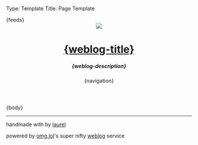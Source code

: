Type: Template
Title: Page Template

<!DOCTYPE html>
<html lang="en">
<head>
<title>{weblog-title}{separator}{post-title}</title>
<meta charset="utf-8">
<meta name="viewport" content="width=device-width, initial-scale=1">
{feeds}
<style>
@import url('https://static.omg.lol/type/font-honey.css');
@import url('https://static.omg.lol/type/font-lato-regular.css');
@import url('https://static.omg.lol/type/font-lato-bold.css');
@import url('https://static.omg.lol/type/font-lato-italic.css');
@import url('https://static.omg.lol/type/font-md-io.css');
@import url('https://static.omg.lol/type/fontawesome-free/css/all.css');
</style>
<link rel="stylesheet" href="style.css">
</head>
<body>

<header>
     <img class="header-img" src="https://cdn.some.pics/laurel/64e91056c93bb.jpg">
	<h1 class="weblog-title"><a href="{base-path}" class="gradient">{weblog-title}</a></h1>
		<h5 class="description">{weblog-description}</h5>
	{navigation}
</header>

<main>

{body}


<div class="page-spacing">
</div>

<hr>

</main>

<footer>
	<p>handmade with <i class="fa-solid fa-heart" style="color: var(--pink)"></i> by <a href="https://laurel.omg.lol">laurel</a></p>
	<p>powered by <a href="https://home.omg.lol/referred-by/laurel">omg.lol</a>'s super nifty <a href="https://weblog.lol">weblog</a> service </p>
	</footer>

</body>
</html>